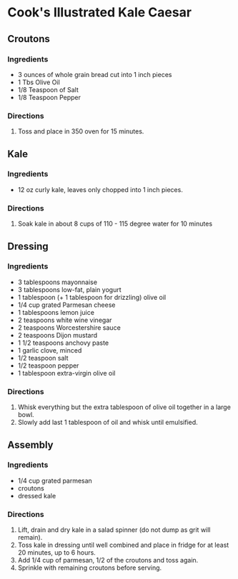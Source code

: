 # Cook's Illustrated Kale Caesar

## Croutons

### Ingredients
* 3 ounces of whole grain bread cut into 1 inch pieces
* 1 Tbs Olive Oil
* 1/8 Teaspoon of Salt
* 1/8 Teaspoon Pepper

### Directions
1. Toss and place in 350 oven for 15 minutes.

## Kale

### Ingredients
- 12 oz curly kale, leaves only chopped into 1 inch pieces.

### Directions
1. Soak kale in about 8 cups of 110 - 115 degree water for 10 minutes

## Dressing

### Ingredients
- 3 tablespoons mayonnaise
- 3 tablespoons low-fat, plain yogurt
- 1 tablespoon (+ 1 tablespoon for drizzling) olive oil
- 1/4 cup grated Parmesan cheese
- 1 tablespoons lemon juice
- 2 teaspoons white wine vinegar
- 2 teaspoons Worcestershire sauce
- 2 teaspoons Dijon mustard
- 1 1/2 teaspoons anchovy paste
- 1 garlic clove, minced
- 1/2 teaspoon salt
- 1/2 teaspoon pepper
- 1 tablespoon extra-virgin olive oil

### Directions
1. Whisk everything but the extra tablespoon of olive oil together in a large bowl.
2. Slowly add last 1 tablespoon of oil and whisk until emulsified.

## Assembly

### Ingredients
- 1/4 cup grated parmesan
- croutons
- dressed kale

### Directions
1. Lift, drain and dry kale in a salad spinner (do not dump as grit will remain).
2. Toss kale in dressing until well combined and place in fridge for at least 20 minutes, up to 6 hours.
3. Add 1/4 cup of parmesan, 1/2 of the croutons and toss again.
4. Sprinkle with remaining croutons before serving.
